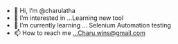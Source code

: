 - 👋 Hi, I’m @charulatha
- 👀 I’m interested in ...Learning new tool
- 🌱 I’m currently learning ...  Selenium Automation testing
- 📫 How to reach me ...Charu.wins@gmail.com

<!---
charuvenkat/charuvenkat is a ✨ special ✨ repository because its `README.md` (this file) appears on your GitHub profile.
You can click the Preview link to take a look at your changes.
--->
